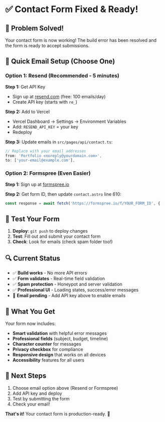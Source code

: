 # ✅ Contact Form Fixed & Ready!

## 🎉 Problem Solved!

Your contact form is now working! The build error has been resolved and the form is ready to accept submissions.

## 📧 Quick Email Setup (Choose One)

### Option 1: Resend (Recommended - 5 minutes)

**Step 1:** Get API Key
- Sign up at [resend.com](https://resend.com) (free: 100 emails/day)
- Create API key (starts with `re_`)

**Step 2:** Add to Vercel
- Vercel Dashboard → Settings → Environment Variables
- Add: `RESEND_API_KEY` = your key
- Redeploy

**Step 3:** Update emails in `src/pages/api/contact.ts`:
```typescript
// Replace with your email addresses
from: 'Portfolio <noreply@yourdomain.com>',
to: ['your-email@example.com'],
```

### Option 2: Formspree (Even Easier)

**Step 1:** Sign up at [formspree.io](https://formspree.io)

**Step 2:** Get form ID, then update `contact.astro` line 610:
```javascript
const response = await fetch('https://formspree.io/f/YOUR_FORM_ID', {
```

## 🧪 Test Your Form

1. **Deploy**: `git push` to deploy changes
2. **Test**: Fill out and submit your contact form
3. **Check**: Look for emails (check spam folder too!)

## 🔍 Current Status

- ✅ **Build works** - No more API errors
- ✅ **Form validates** - Real-time field validation
- ✅ **Spam protection** - Honeypot and server validation
- ✅ **Professional UI** - Loading states, success/error messages
- 🔄 **Email pending** - Add API key above to enable emails

## 📝 What You Get

Your form now includes:
- **Smart validation** with helpful error messages
- **Professional fields** (subject, budget, timeline)
- **Character counter** for messages
- **Privacy checkbox** for compliance
- **Responsive design** that works on all devices
- **Accessibility** features for all users

## 🚀 Next Steps

1. Choose email option above (Resend or Formspree)
2. Add API key and deploy
3. Test by submitting the form
4. Check your email!

**That's it!** Your contact form is production-ready. 🎯
